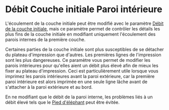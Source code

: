 Débit Couche initiale Paroi intérieure 
====
L'écoulement de la couche initiale peut être modifié avec le paramètre [Débit de la couche initiale](material_flow_layer_0.md), mais ce paramètre permet de contrôler les détails les plus fins de la couche initiale en modifiant uniquement l'écoulement des parois internes de la première couche.

Certaines parties de la couche initiale sont plus susceptibles de se détacher du plateau d'impression que d'autres. Les premières lignes de l'impression sont les plus dangereuses. Ce paramètre vous permet de modifier les parois intérieures pour qu'elles aient un débit plus élevé afin de mieux les fixer au plateau d'impression. Ceci est particulièrement utile lorsque vous imprimez les parois intérieures avant la paroi extérieure, car la première paroi intérieure est alors imprimée en une seule ligne lâche avant de s'attacher à la paroi extérieure et au bord.

En ne modifiant que le débit de la paroi interne, les problèmes liés à un débit élevé tels que le [Pied d'éléphant](../troubleshooting/elephants_foot.md) peut être évitée.